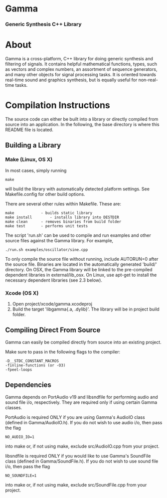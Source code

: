 # Gamma #
### Generic Synthesis C++ Library


# About #

Gamma is a cross-platform, C++ library for doing generic synthesis and 
filtering of signals. It contains helpful mathematical functions, 
types, such as vectors and complex numbers, an assortment of sequence 
generators, and many other objects for signal processing tasks. 
It is oriented towards real-time sound and graphics synthesis, but is 
equally useful for non-real-time tasks.


# Compilation Instructions #

The source code can either be built into a library or directly compiled from source into an application. In the following, the base directory is where this README file is located.

## Building a Library

### Make (Linux, OS X)
In most cases, simply running

	make

will build the library with automatically detected platform settings. See Makefile.config for other build options.

There are several other rules within Makefile. These are:

	make			- builds static library
	make install		- installs library into DESTDIR
	make clean		- removes binaries from build folder
	make test		- performs unit tests

The script 'run.sh' can be used to compile and run examples and other source files against the Gamma library. For example,

	./run.sh examples/oscillator/sine.cpp

To only compile the source file without running, include AUTORUN=0 after the source file. Binaries are located in the automatically generated 'build/' directory. On OSX, the Gamma library will be linked to the pre-compiled dependent libraries in external/lib_osx. On Linux, use apt-get to install the necessary dependent libraries (see 2.3 below).


### Xcode (OS X)
1. Open project/xcode/gamma.xcodeproj
2. Build the target 'libgamma{.a, .dylib}'. The library will be in project build folder.


## Compiling Direct From Source
Gamma can easily be compiled directly from source into an existing project.

Make sure to pass in the following flags to the compiler:

	-D__STDC_CONSTANT_MACROS
	-finline-functions (or -O3)
	-fpeel-loops

## Dependencies

Gamma depends on PortAudio v19 and libsndfile for performing audio and sound file i/o, respectively. They are required only if using certain Gamma classes. 

PortAudio is required ONLY if you are using Gamma's AudioIO class (defined in Gamma/AudioIO.h). If you do not wish to use audio i/o, then pass the flag

	NO_AUDIO_IO=1

into make or, if not using make, exclude src/AudioIO.cpp from your project.

libsndfile is required ONLY if you would like to use Gamma's SoundFile class (defined in Gamma/SoundFile.h).  If you do not wish to use sound file i/o, then pass the flag

	NO_SOUNDFILE=1

into make or, if not using make, exclude src/SoundFile.cpp from your project.


